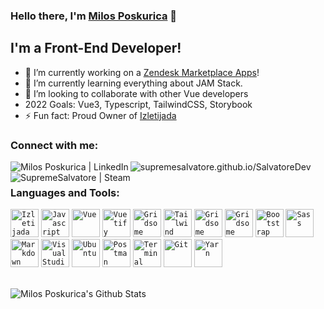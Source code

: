 ### Hello there, I'm [Milos Poskurica][website] 👋

## I'm a Front-End Developer!

- 🔭 I’m currently working on a [Zendesk Marketplace Apps][zendesk]!
- 🌱 I’m currently learning everything about JAM Stack.
- 👯 I’m looking to collaborate with other Vue developers
- 2022 Goals: Vue3, Typescript, TailwindCSS, Storybook
- ⚡ Fun fact: Proud Owner of [Izletijada](izletijada)

### Connect with me:

[<img align="left" alt="Milos Poskurica | LinkedIn" src="https://img.shields.io/badge/linkedin-%230077B5.svg?&style=for-the-badge&logo=linkedin&logoColor=white" />][linkedin]
[<img align="left" alt="supremesalvatore.github.io/SalvatoreDev" src="https://img.shields.io/badge/Website-%2092E20.svg?&style=for-the-badge&logo=icloud&logoColor=white" />][website]
[<img align="left" alt="SupremeSalvatore | Steam" src="https://img.shields.io/badge/Steam-%23000000.svg?&style=for-the-badge&logo=steam&logoColor=white" />][steam]

<br />

### Languages and Tools:

<code><img height="45" src="https://www.izletijada.rs/assets/static/izletijada-196x196.75cf015.5c593ccf68589b726d32dba60018b8c6.png" alt="Izletijada"></code>
<code><img height="45" src="https://api.iconify.design/logos:javascript.svg" alt="Javascript"></code>
<code><img height="45" src="https://api.iconify.design/logos:vue.svg" alt="Vue"></code>
<code><img height="45" src="https://api.iconify.design/logos:vuetifyjs.svg" alt="Vuetify"></code>
<code><img height="45" src="https://api.iconify.design/logos:nuxt-icon.svg" alt="Gridsome"></code>
<code><img height="45" src="https://api.iconify.design/logos:tailwindcss-icon.svg" alt="Tailwind"></code>
<code><img height="45" src="https://api.iconify.design/logos:gridsome-icon.svg" alt="Gridsome"></code>
<code><img height="45" src="https://api.iconify.design/logos:jest.svg" alt="Gridsome"></code>
<code><img height="45" src="https://api.iconify.design/logos:bootstrap.svg" alt="Bootstrap"></code>
<code><img height="45" src="https://api.iconify.design/logos:sass.svg" alt="Sass"></code>
<code><img height="45" src="https://api.iconify.design/logos:markdown.svg" alt="Markdown"></code>
<code><img height="45" src="https://api.iconify.design/vscode-icons:file-type-vscode.svg" alt="Visual Studio Code"></code>
<code><img height="45" src="https://api.iconify.design/logos:ubuntu.svg" alt="Ubuntu"></code>
<code><img height="45" src="https://api.iconify.design/logos:postman.svg" alt="Postman"></code>
<code><img height="45" src="https://api.iconify.design/bi:terminal.svg" alt="Terminal"></code>
<code><img height="45" src="https://api.iconify.design/logos:git-icon.svg" alt="Git"></code>
<code><img height="45" src="https://api.iconify.design/logos-yarn.svg" alt="Yarn"></code>

<br>
<img align="left" alt="Milos Poskurica's Github Stats" src="https://github-readme-stats.vercel.app/api?username=SupremeSalvatore&show_icons=true&hide_border=true&theme=cobalt&count_private=true" />

[linkedin]: https://linkedin.com/in/milos-poskurica
[website]: https://supremesalvatore.github.io/SalvatoreDev/
[zendesk]: https://www.zendesk.com/apps/directory/?q=&idx=appsIndex&p=0&hFR%5Bproducts%5D%5B0%5D=support
[steam]: https://steamcommunity.com/id/supremesalvatore/
[izletijada]: https://www.izletijada.rs/
